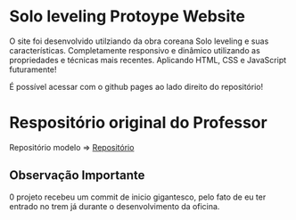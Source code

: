 # Solo leveling Protoype Website
O site foi desenvolvido utilziando da obra coreana Solo leveling e suas características. Completamente responsivo e dinâmico utilizando as propriedades e técnicas mais recentes. Aplicando HTML, CSS e JavaScript futuramente!

É possível acessar com o github pages ao lado direito do repositório!

# Respositório original do Professor
Repositório modelo => [Repositório](https://github.com/web-dev-fiap/oficina-front-2025)

## Observação Importante
0 projeto recebeu um commit de inicio gigantesco, pelo fato de eu ter entrado no trem já durante o desenvolvimento da oficina.